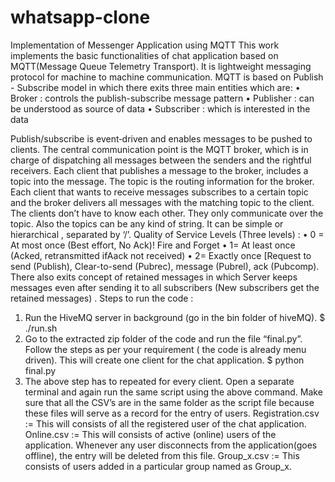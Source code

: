 # whatsapp-clone
Implementation of Messenger Application using MQTT
This work implements the basic functionalities of chat application based on MQTT(Message Queue Telemetry Transport).
It is lightweight messaging protocol for machine to machine communication.
MQTT is based on Publish - Subscribe model in which there exits three main entities which are:
• Broker : controls the publish-subscribe message pattern
• Publisher : can be understood as source of data
• Subscriber : which is interested in the data

 
Publish/subscribe is event‐driven and enables messages to be pushed to clients. The central communication point is the MQTT broker, which is in charge of dispatching all messages between the senders and the rightful receivers. Each client that publishes a message to the broker, includes a topic into the message. The topic is the routing information for the broker. Each client that wants to receive messages subscribes to a certain topic and the broker delivers all messages with the matching topic to the client. The clients don’t have to know each other. They only communicate over the topic.
Also the topics can be any kind of string. It can be simple or hierarchical , separated by ‘/’.
Quality of Service Levels (Three levels) :
• 0 = At most once (Best effort, No Ack)! Fire and Forget
• 1= At least once (Acked, retransmitted ifAack not received)
• 2= Exactly once [Request to send (Publish), Clear-to-send (Pubrec), message (Pubrel), ack (Pubcomp).
There also exits concept of retained messages in which Server keeps messages even after sending it to all subscribers (New subscribers get the retained messages) .
Steps to run the code :
1. Run the HiveMQ server in background (go in the bin folder of hiveMQ).
 $ ./run.sh
2. Go to the extracted zip folder of the code and run the file “final.py”. Follow the steps as per your requirement ( the code is already menu driven). This will create one client for the chat application.
 $ python final.py
 3. The above step has to repeated for every client. Open a separate terminal and again run the same script using the above command. Make sure that all the CSV’s are in the same folder as the script file because these files will serve as a record for the entry of users.
Registration.csv := This will consists of all the registered user of the chat application.
Online.csv := This will consists of active (online) users of the application. Whenever any user disconnects from the application(goes offline), the entry will be deleted from this file.
Group_x.csv := This consists of users added in a particular group named as Group_x. 
